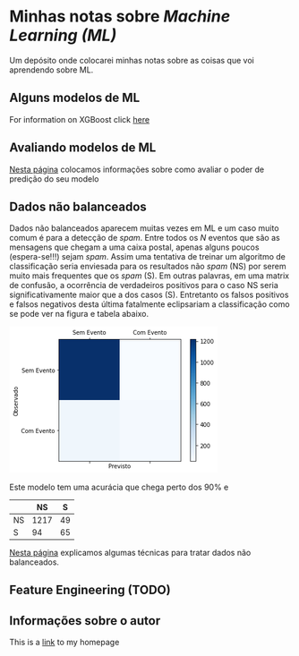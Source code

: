 # Minhas notas sobre _Machine Learning (ML)_

Um depósito onde colocarei minhas notas sobre as coisas que voi aprendendo sobre ML. 

## Alguns modelos de ML

For information on XGBoost click [here](xgboost.md) 

## Avaliando modelos de ML

[Nesta página](evaluating.md) colocamos informações sobre como avaliar o poder de predição do seu modelo



## Dados não balanceados

Dados não balanceados aparecem muitas vezes em ML e um caso muito comum é para a detecção de _spam_. Entre todos os _N_ eventos que são as mensagens que chegam a uma caixa postal, apenas alguns poucos (espera-se!!!) sejam _spam_. Assim uma tentativa de treinar um algoritmo de classificação seria enviesada para os resultados não _spam_ (NS) por serem muito mais frequentes que os _spam_ (S). Em outras palavras, em uma matrix de confusão, a ocorrência de verdadeiros positivos para o caso NS seria significativamente maior que a dos casos (S). Entretanto os falsos positivos e falsos negativos desta última fatalmente eclipsariam a classificação como se pode ver na figura e tabela abaixo.

![Matriz de confusão para dados fortemente desbalanceados](figs/conf_spam.png)

Este modelo tem uma acurácia que chega perto dos 90% e 

|    | NS   | S  |
|----|------|----|
| NS | 1217 | 49 |
| S  | 94   | 65 |

[Nesta página](unbalanced.md) explicamos algumas técnicas para tratar dados não balanceados. 


## Feature Engineering (TODO)

## Informações sobre o autor

This is a [link](https://github.com/mteix) to my homepage
